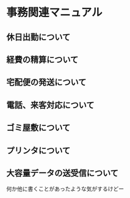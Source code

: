 # 事務関連マニュアル
## 休日出勤について
## 経費の精算について
## 宅配便の発送について
## 電話、来客対応について
## ゴミ屋敷について
## プリンタについて
## 大容量データの送受信について

何か他に書くことがあったような気がするけどー
